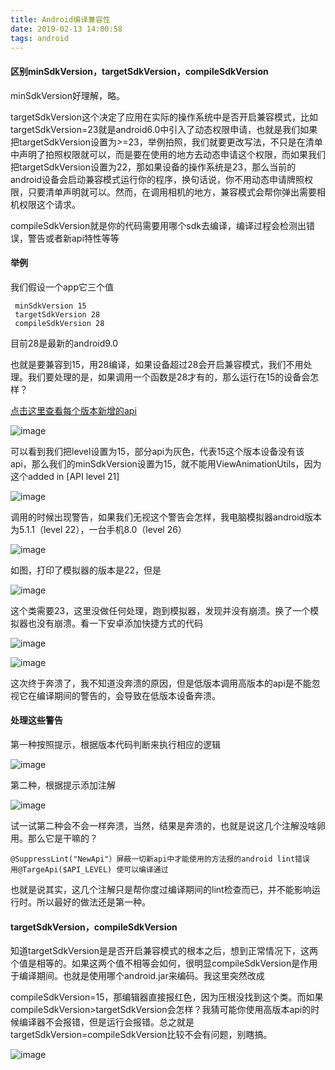 ```yaml
---
title: Android编译兼容性
date: 2019-02-13 14:00:58
tags: android
---
```


#### 区别minSdkVersion，targetSdkVersion，compileSdkVersion

minSdkVersion好理解，略。

targetSdkVersion这个决定了应用在实际的操作系统中是否开启兼容模式，比如targetSdkVersion=23就是android6.0中引入了动态权限申请，也就是我们如果把targetSdkVersion设置为>=23，举例拍照，我们就要更改写法，不只是在清单中声明了拍照权限就可以，而是要在使用的地方去动态申请这个权限，而如果我们把targetSdkVersion设置为22，那如果设备的操作系统是23，那么当前的android设备会启动兼容模式运行你的程序，换句话说，你不用动态申请牌照权限，只要清单声明就可以。然而，在调用相机的地方，兼容模式会帮你弹出需要相机权限这个请求。

compileSdkVersion就是你的代码需要用哪个sdk去编译，编译过程会检测出错误，警告或者新api特性等等

#### 举例

我们假设一个app它三个值

```
 minSdkVersion 15
 targetSdkVersion 28
 compileSdkVersion 28
```

目前28是最新的android9.0

也就是要兼容到15，用28编译，如果设备超过28会开启兼容模式，我们不用处理。我们要处理的是，如果调用一个函数是28才有的，那么运行在15的设备会怎样？

[点击这里查看每个版本新增的api](https://developer.android.com/reference/android/view/package-summary)

![image](https://wx4.sinaimg.cn/large/c1b251b3gy1g05r35gahpj219a0lfadi.jpg)

可以看到我们把level设置为15，部分api为灰色，代表15这个版本设备没有该api，那么我们的minSdkVersion设置为15，就不能用ViewAnimationUtils，因为这个added in [API level 21]

![image](https://wx3.sinaimg.cn/large/c1b251b3gy1g05r5f67wtj20ye038wep.jpg)

调用的时候出现警告，如果我们无视这个警告会怎样，我电脑模拟器android版本为5.1.1（level 22），一台手机8.0（level 26）

![image](https://ws4.sinaimg.cn/large/c1b251b3gy1g05smjjkr2j20wq0lpmzj.jpg)

如图，打印了模拟器的版本是22，但是

![image](https://wx1.sinaimg.cn/large/c1b251b3gy1g05snmuzxfj20mw03rglx.jpg)

这个类需要23，这里没做任何处理，跑到模拟器，发现并没有崩溃。换了一个模拟器也没有崩溃。看一下安卓添加快捷方式的代码

![image](https://ws1.sinaimg.cn/large/c1b251b3gy1g05tykslxaj20tf0e6q4m.jpg)

![image](https://ws2.sinaimg.cn/large/c1b251b3gy1g05txnsphpj20um06c75b.jpg)

这次终于奔溃了，我不知道没奔溃的原因，但是低版本调用高版本的api是不能忽视它在编译期间的警告的，会导致在低版本设备奔溃。

#### 处理这些警告

第一种按照提示，根据版本代码判断来执行相应的逻辑

![image](https://ws2.sinaimg.cn/large/c1b251b3gy1g05u15z1ckj20qh0adgmv.jpg)

第二种，根据提示添加注解

![image](https://ws2.sinaimg.cn/large/c1b251b3gy1g05u35ah51j20v30ci0ua.jpg)

试一试第二种会不会一样奔溃，当然，结果是奔溃的，也就是说这几个注解没啥卵用。那么它是干嘛的？

```
@SuppressLint("NewApi"）屏蔽一切新api中才能使用的方法报的android lint错误
用@TargeApi($API_LEVEL) 使可以编译通过
```

也就是说其实，这几个注解只是帮你度过编译期间的lint检查而已，并不能影响运行时。所以最好的做法还是第一种。

#### targetSdkVersion，compileSdkVersion

知道targetSdkVersion是是否开启兼容模式的根本之后，想到正常情况下，这两个值是相等的。如果这两个值不相等会如何，很明显compileSdkVersion是作用于编译期间。也就是使用哪个android.jar来编码。我这里突然改成

compileSdkVersion=15，那编辑器直接报红色，因为压根没找到这个类。而如果compileSdkVersion>targetSdkVersion会怎样？我猜可能你使用高版本api的时候编译器不会报错，但是运行会报错。总之就是targetSdkVersion=compileSdkVersion比较不会有问题，别瞎搞。

![image](https://wx4.sinaimg.cn/large/c1b251b3gy1g05um9tnbtj20dg04emxh.jpg)